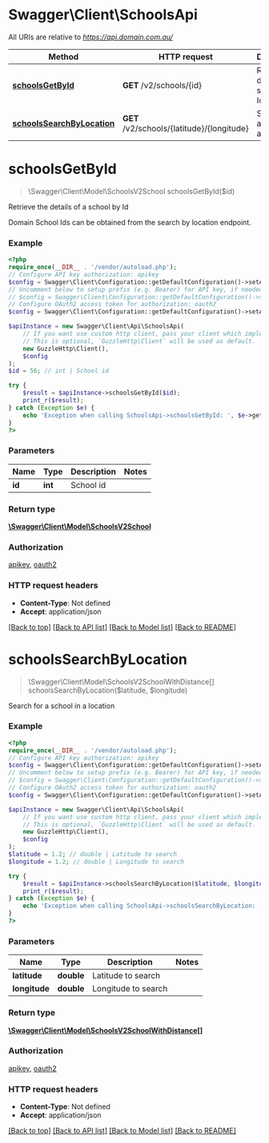 # Swagger\Client\SchoolsApi

All URIs are relative to *https://api.domain.com.au/*

Method | HTTP request | Description
------------- | ------------- | -------------
[**schoolsGetById**](SchoolsApi.md#schoolsgetbyid) | **GET** /v2/schools/{id} | Retrieve the details of a school by Id
[**schoolsSearchByLocation**](SchoolsApi.md#schoolssearchbylocation) | **GET** /v2/schools/{latitude}/{longitude} | Search for a school in a location

# **schoolsGetById**
> \Swagger\Client\Model\SchoolsV2School schoolsGetById($id)

Retrieve the details of a school by Id

Domain School Ids can be obtained from the search by location endpoint.

### Example
```php
<?php
require_once(__DIR__ . '/vendor/autoload.php');
// Configure API key authorization: apikey
$config = Swagger\Client\Configuration::getDefaultConfiguration()->setApiKey('x-api-key', 'YOUR_API_KEY');
// Uncomment below to setup prefix (e.g. Bearer) for API key, if needed
// $config = Swagger\Client\Configuration::getDefaultConfiguration()->setApiKeyPrefix('x-api-key', 'Bearer');
// Configure OAuth2 access token for authorization: oauth2
$config = Swagger\Client\Configuration::getDefaultConfiguration()->setAccessToken('YOUR_ACCESS_TOKEN');

$apiInstance = new Swagger\Client\Api\SchoolsApi(
    // If you want use custom http client, pass your client which implements `GuzzleHttp\ClientInterface`.
    // This is optional, `GuzzleHttp\Client` will be used as default.
    new GuzzleHttp\Client(),
    $config
);
$id = 56; // int | School id

try {
    $result = $apiInstance->schoolsGetById($id);
    print_r($result);
} catch (Exception $e) {
    echo 'Exception when calling SchoolsApi->schoolsGetById: ', $e->getMessage(), PHP_EOL;
}
?>
```

### Parameters

Name | Type | Description  | Notes
------------- | ------------- | ------------- | -------------
 **id** | **int**| School id |

### Return type

[**\Swagger\Client\Model\SchoolsV2School**](../Model/SchoolsV2School.md)

### Authorization

[apikey](../../README.md#apikey), [oauth2](../../README.md#oauth2)

### HTTP request headers

 - **Content-Type**: Not defined
 - **Accept**: application/json

[[Back to top]](#) [[Back to API list]](../../README.md#documentation-for-api-endpoints) [[Back to Model list]](../../README.md#documentation-for-models) [[Back to README]](../../README.md)

# **schoolsSearchByLocation**
> \Swagger\Client\Model\SchoolsV2SchoolWithDistance[] schoolsSearchByLocation($latitude, $longitude)

Search for a school in a location

### Example
```php
<?php
require_once(__DIR__ . '/vendor/autoload.php');
// Configure API key authorization: apikey
$config = Swagger\Client\Configuration::getDefaultConfiguration()->setApiKey('x-api-key', 'YOUR_API_KEY');
// Uncomment below to setup prefix (e.g. Bearer) for API key, if needed
// $config = Swagger\Client\Configuration::getDefaultConfiguration()->setApiKeyPrefix('x-api-key', 'Bearer');
// Configure OAuth2 access token for authorization: oauth2
$config = Swagger\Client\Configuration::getDefaultConfiguration()->setAccessToken('YOUR_ACCESS_TOKEN');

$apiInstance = new Swagger\Client\Api\SchoolsApi(
    // If you want use custom http client, pass your client which implements `GuzzleHttp\ClientInterface`.
    // This is optional, `GuzzleHttp\Client` will be used as default.
    new GuzzleHttp\Client(),
    $config
);
$latitude = 1.2; // double | Latitude to search
$longitude = 1.2; // double | Longitude to search

try {
    $result = $apiInstance->schoolsSearchByLocation($latitude, $longitude);
    print_r($result);
} catch (Exception $e) {
    echo 'Exception when calling SchoolsApi->schoolsSearchByLocation: ', $e->getMessage(), PHP_EOL;
}
?>
```

### Parameters

Name | Type | Description  | Notes
------------- | ------------- | ------------- | -------------
 **latitude** | **double**| Latitude to search |
 **longitude** | **double**| Longitude to search |

### Return type

[**\Swagger\Client\Model\SchoolsV2SchoolWithDistance[]**](../Model/SchoolsV2SchoolWithDistance.md)

### Authorization

[apikey](../../README.md#apikey), [oauth2](../../README.md#oauth2)

### HTTP request headers

 - **Content-Type**: Not defined
 - **Accept**: application/json

[[Back to top]](#) [[Back to API list]](../../README.md#documentation-for-api-endpoints) [[Back to Model list]](../../README.md#documentation-for-models) [[Back to README]](../../README.md)

